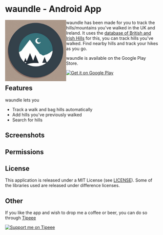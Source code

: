 # waundle - Android App
<img src="./images/WaundleIcon.jpg" align="left" width="200" />

waundle has been made for you to track the hills/mountains you've walked in the UK and Ireland. It uses the [database of British and Irish Hills](https://www.hills-database.co.uk/) for this, you can track hills you've walked. Find nearby hills and track your hikes as you go.

waundle is available on the Google Play Store.

<p align="left">
  <a href="https://play.google.com/store/apps/details?id=net.ddns.ajefferiss.waundle">
    <img alt="Get it on Google Play" height="80" src="https://play.google.com/intl/en_us/badges/images/generic/en_badge_web_generic.png" />
  </a>
</p>


## Features

waundle lets you

- Track a walk and bag hills automatically
- Add hills you've previously walked
- Search for hills

## Screenshots

## Permissions

## License

This application is released under a MIT License (see [LICENSE](LICENSE)). Some of the libraries
used are released under difference licenses.

## Other
If you like the app and wish to drop me a coffee or beer, you can do so through [Tipeee](https://en.tipeee.com/adam-j)

<a href="https://en.tipeee.com/adam-j">
  <img alt="Support me on Tipeee" width="172" height="92" src="https://en.tipeee.com/img/pedago/tipeee-tip-btn.png" />
</a>
